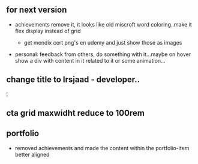 ## for next version

- achievements remove it, it looks like old miscroft word coloring..make it flex display instead of grid

  - get mendix cert png's en udemy and just show those as images

- personal: feedback from others, do something with it...maybe on hover show a div with content in it related to it or some animation...

## change title to Irsjaad - developer..

&brvbar;

## cta grid maxwidht reduce to 100rem

## portfolio

- removed achievements and made the content within the portfolio-item better aligned
